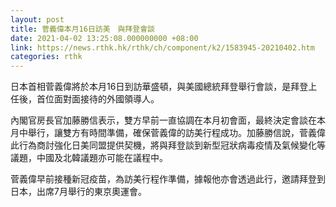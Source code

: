 ```yaml
---
layout: post
title: 菅義偉本月16日訪美　與拜登會談
date: 2021-04-02 13:25:08.000000000 +08:00
link: https://news.rthk.hk/rthk/ch/component/k2/1583945-20210402.htm
categories: rthk
---
```


日本首相菅義偉將於本月16日到訪華盛頓，與美國總統拜登舉行會談，是拜登上任後，首位面對面接待的外國領導人。

內閣官房長官加藤勝信表示，雙方早前一直協調在本月初會面，最終決定會談在本月中舉行，讓雙方有時間準備，確保菅義偉的訪美行程成功。加藤勝信說，菅義偉此行為商討強化日美同盟提供契機，將與拜登談到新型冠狀病毒疫情及氣候變化等議題，中國及北韓議題亦可能在議程中。

菅義偉早前接種新冠疫苗，為訪美行程作準備，據報他亦會透過此行，邀請拜登到日本，出席7月舉行的東京奧運會。
